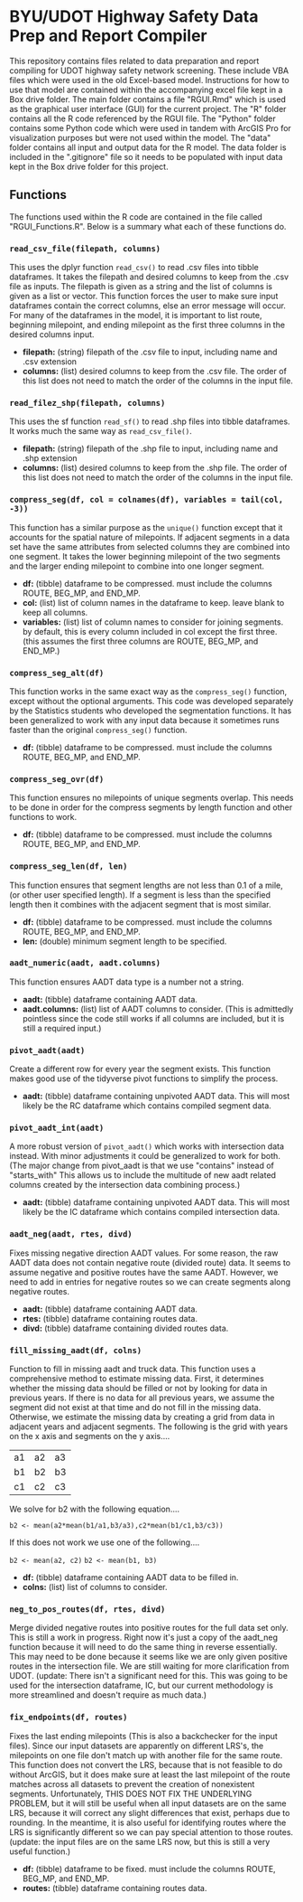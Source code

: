 # BYU/UDOT Highway Safety Data Prep and Report Compiler
This repository contains files related to data preparation and report compiling for UDOT highway safety network screening. These include VBA files which were used in the old Excel-based model. Instructions for how to use that model are contained within the accompanying excel file kept in a Box drive folder. The main folder contains a file "RGUI.Rmd" which is used as the graphical user interface (GUI) for the current project. The "R" folder contains all the R code referenced by the RGUI file. The "Python" folder contains some Python code which were used in tandem with ArcGIS Pro for visualization purposes but were not used within the model. The "data" folder contains all input and output data for the R model. The data folder is included in the ".gitignore" file so it needs to be populated with input data kept in the Box drive folder for this project.

## Functions
The functions used within the R code are contained in the file called "RGUI_Functions.R". Below is a summary what each of these functions do.

### `read_csv_file(filepath, columns)`
This uses the dplyr function `read_csv()` to read .csv files into tibble dataframes. It takes the filepath and desired columns to keep from the .csv file as inputs. The filepath is given as a string and the list of columns is given as a list or vector. This function forces the user to make sure input dataframes contain the correct columns, else an error message will occur. For many of the dataframes in the model, it is important to list route, beginning milepoint, and ending milepoint as the first three columns in the desired columns input.
- **filepath:** (string) filepath of the .csv file to input, including name and .csv extension
- **columns:** (list) desired columns to keep from the .csv file. The order of this list does not need to match the order of the columns in the input file.

### `read_filez_shp(filepath, columns)`
This uses the sf function `read_sf()` to read .shp files into tibble dataframes. It works much the same way as `read_csv_file()`. 
- **filepath:** (string) filepath of the .shp file to input, including name and .shp extension
- **columns:** (list) desired columns to keep from the .shp file. The order of this list does not need to match the order of the columns in the input file.

### `compress_seg(df, col = colnames(df), variables = tail(col, -3))`
This function has a similar purpose as the `unique()` function except that it accounts for the spatial nature of milepoints. If adjacent segments in a data set have the same attributes from selected columns they are combined into one segment. It takes the lower beginning milepoint of the two segments and the larger ending milepoint to combine into one longer segment.
- **df:** (tibble) dataframe to be compressed. must include the columns ROUTE, BEG_MP, and END_MP.
- **col:** (list) list of column names in the dataframe to keep. leave blank to keep all columns.
- **variables:** (list) list of column names to consider for joining segments. by default, this is every column included in col except the first three. (this assumes the first three columns are ROUTE, BEG_MP, and END_MP.)

### `compress_seg_alt(df)`
This function works in the same exact way as the `compress_seg()` function, except without the optional arguments. This code was developed separately by the Statistics students who developed the segmentation functions. It has been generalized to work with any input data because it sometimes runs faster than the original `compress_seg()` function.
- **df:** (tibble) dataframe to be compressed. must include the columns ROUTE, BEG_MP, and END_MP.

### `compress_seg_ovr(df)`
This function ensures no milepoints of unique segments overlap. This needs to be done in order for the compress segments by length function and other functions to work.
- **df:** (tibble) dataframe to be compressed. must include the columns ROUTE, BEG_MP, and END_MP.

### `compress_seg_len(df, len)`
This function ensures that segment lengths are not less than 0.1 of a mile, (or other user specified length). If a segment is less than the specified length then it combines with the adjacent segment that is most similar.
- **df:** (tibble) dataframe to be compressed. must include the columns ROUTE, BEG_MP, and END_MP.
- **len:** (double) minimum segment length to be specified.

### `aadt_numeric(aadt, aadt.columns)`
This function ensures AADT data type is a number not a string.
- **aadt:** (tibble) dataframe containing AADT data.
- **aadt.columns:** (list) list of AADT columns to consider. (This is admittedly pointless since the code still works if all columns are included, but it is still a required input.)

### `pivot_aadt(aadt)`
Create a different row for every year the segment exists. This function makes good use of the tidyverse pivot functions to simplify the process.
- **aadt:** (tibble) dataframe containing unpivoted AADT data. This will most likely be the RC dataframe which contains compiled segment data.

### `pivot_aadt_int(aadt)`
A more robust version of `pivot_aadt()` which works with intersection data instead. With minor adjustments it could be generalized to work for both. (The major change from pivot_aadt is that we use "contains" instead of "starts_with" This allows us to include the multitude of new aadt related columns created by the intersection data combining process.)
- **aadt:** (tibble) dataframe containing unpivoted AADT data. This will most likely be the IC dataframe which contains compiled intersection data.

### `aadt_neg(aadt, rtes, divd)`
Fixes missing negative direction AADT values. For some reason, the raw AADT data does not contain negative route (divided route) data. It seems to assume negative and positive routes have the same AADT. However, we need to add in entries for negative routes so we can create segments along negative routes.
- **aadt:** (tibble) dataframe containing AADT data.
- **rtes:** (tibble) dataframe containing routes data.
- **divd:** (tibble) dataframe containing divided routes data.

### `fill_missing_aadt(df, colns)`
Function to fill in missing aadt and truck data. This function uses a comprehensive method to estimate missing data. First, it determines whether the missing data should be filled or not by looking for data in previous years. If there is no data for all previous years, we assume the segment did not exist at that time and do not fill in the missing data. Otherwise, we estimate the missing data by creating a grid from data in adjacent years and adjacent segments. The following is the grid with years on the x axis and segments on the y axis....

|    |    |    |
|----|----|----|
| a1 | a2 | a3 |
| b1 | b2 | b3 |
| c1 | c2 | c3 |

We solve for b2 with the following equation....

`b2 <- mean(a2*mean(b1/a1,b3/a3),c2*mean(b1/c1,b3/c3))`

If this does not work we use one of the following....

`b2 <- mean(a2, c2)`
`b2 <- mean(b1, b3)`

- **df:** (tibble) dataframe containing AADT data to be filled in.
- **colns:** (list) list of columns to consider.

### `neg_to_pos_routes(df, rtes, divd)`
Merge divided negative routes into positive routes for the full data set only. This is still a work in progress. Right now it's just a copy of the aadt_neg function because it will need to do the same thing in reverse essentially. This may need to be done because it seems like we are only given positive routes in the intersection file. We are still waiting for more clarification from UDOT. (update: There isn't a significant need for this. This was going to be used for the intersection dataframe, IC, but our current methodology is more streamlined and doesn't require as much data.)

### `fix_endpoints(df, routes)`
Fixes the last ending milepoints (This is also a backchecker for the input files). Since our input datasets are apparently on different LRS's, the milepoints on one file don't match up with another file for the same route. This function does not convert the LRS, because that is not feasible to do without ArcGIS, but it does make sure at least the last milepoint of the route matches across all datasets to prevent the creation of nonexistent segments. Unfortunately, THIS DOES NOT FIX THE UNDERLYING PROBLEM, but it will still be useful when all input datasets are on the same LRS, because it will correct any slight differences that exist, perhaps due to rounding. In the meantime, it is also useful for identifying routes where the LRS is significantly different so we can pay special attention to those routes. (update: the input files are on the same LRS now, but this is still a very useful function.)
- **df:** (tibble) dataframe to be fixed. must include the columns ROUTE, BEG_MP, and END_MP.
- **routes:** (tibble) dataframe containing routes data.

